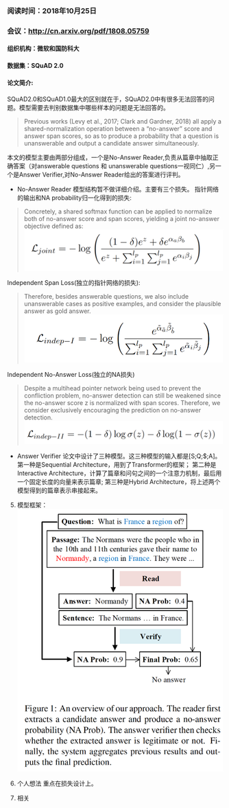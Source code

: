 ### 阅读时间：2018年10月25日
### 会议：http://cn.arxiv.org/pdf/1808.05759
#### 组织机构：微软和国防科大
#### 数据集：SQuAD 2.0

#### 论文简介:  
SQuAD2.0和SQuAD1.0最大的区别就在于，SQuAD2.0中有很多无法回答的问题。模型需要去判别数据集中哪些样本的问题是无法回答的。
> Previous works (Levy et al., 2017; Clark and Gardner, 2018) all apply a shared-normalization
operation between a “no-answer” score and answer span scores, so as to produce a probability that a question is unanswerable and output a candidate answer simultaneously.

本文的模型主要由两部分组成，一个是No-Answer Reader,负责从篇章中抽取正确答案（对answerable questions 和
unanswerable questions一视同仁）,另一个是Answer Verifier,对No-Answer Reader给出的答案进行评判。

* No-Answer Reader
模型结构暂不做详细介绍。主要有三个损失。
指针网络的输出和NA probability归一化得到的损失:
> Concretely, a shared softmax function can be applied to normalize both of no-answer score and span scores, yielding a joint no-answer objective defined as:
![image](https://github.com/dengyuning/paper-reading-notes/blob/master/MRC/2018-10/Read_and_Verify_loss1.png?raw=true)

Independent Span Loss(独立的指针网络的损失):
> Therefore, besides answerable questions, we also include unanswerable cases as positive examples, and consider the plausible answer as gold answer.
![image](https://github.com/dengyuning/paper-reading-notes/blob/master/MRC/2018-10/Read_and_Verify_loss2.png?raw=true)

Independent No-Answer Loss(独立的NA损失)
> Despite a multihead pointer network being used to prevent the confliction problem, no-answer detection can still be weakened since the no-answer score z is normalized with span scores. Therefore, we consider exclusively encouraging the prediction on no-answer detection.
![image](https://github.com/dengyuning/paper-reading-notes/blob/master/MRC/2018-10/Read_and_Verify_loss3.png?raw=true)

* Answer Verifier
论文中设计了三种模型。这三种模型的输入都是[S;Q;$;A]。
第一种是Sequential Architecture，用到了Transformer的框架；
第二种是Interactive Architecture，计算了篇章和问句之间的一个注意力机制，最后用一个固定长度的向量来表示篇章;
第三种是Hybrid Architecture，将上述两个模型得到的篇章表示串接起来。

5. 模型框架：
![image](https://github.com/dengyuning/paper-reading-notes/blob/master/MRC/2018-10/Read_and_Verify.png?raw=true)

6. 个人想法
重点在损失设计上。

7. 相关
